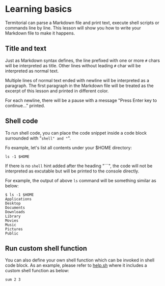 # Learning basics

Termitorial can parse a Markdown file and print text, execute shell scripts or commands line by line.
This lesson will show you how to write your Markdown file to make it happens.

## Title and text

Just as Markdown syntax defines, the line prefixed with one or more `#` chars will be interpreted as title.
Other lines without leading `#` char will be interpreted as normal text.

Multiple lines of normal text ended with newline will be interpreted as a paragraph. The first paragraph in
the Markdown file will be treated as the excerpt of this lesson and printed in different color.

For each newline, there will be a pause with a message "Press Enter key to continue..." printed.

## Shell code

To run shell code, you can place the code snippet inside a code block surrounded with "```shell" and "```".

Fo example, let's list all contents under your $HOME directory:
```shell
ls -1 $HOME
```

If there is no `shell` hint added after the heading "```", the code will not be interpreted as excutable but
will be printed to the console directly.

For example, the output of above `ls` command will be something similar as below:
```
$ ls -1 $HOME
Applications
Desktop
Documents
Downloads
Library
Movies
Music
Pictures
Public
```

## Run custom shell function

You can also define your own shell function which can be invoked in shell code block. As an example, please
refer to [help.sh](../help.sh) where it includes a custom shell function as below:
```shell
sum 2 3
```
